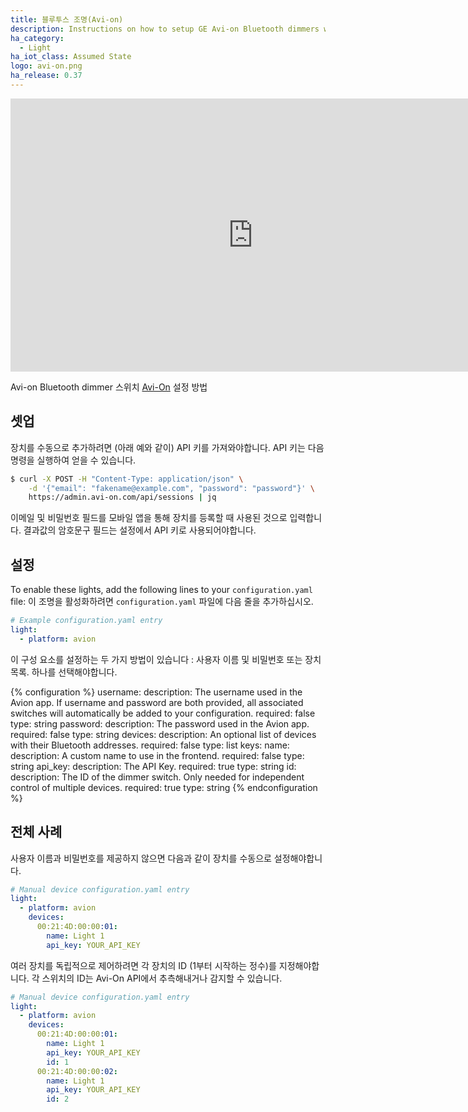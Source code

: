 ```yaml
---
title: 블루투스 조명(Avi-on)
description: Instructions on how to setup GE Avi-on Bluetooth dimmers within Home Assistant.
ha_category:
  - Light
ha_iot_class: Assumed State
logo: avi-on.png
ha_release: 0.37
---
```


<div class='videoWrapper'>
<iframe width="776" height="437" src="https://www.youtube.com/embed/5eJ4ZBeRrT8" frameborder="0" allow="accelerometer; autoplay; encrypted-media; gyroscope; picture-in-picture" allowfullscreen></iframe>
</div>

Avi-on Bluetooth dimmer 스위치 [Avi-On](https://avi-on.com/) 설정 방법

## 셋업

장치를 수동으로 추가하려면 (아래 예와 같이) API 키를 가져와야합니다. API 키는 다음 명령을 실행하여 얻을 수 있습니다.

```bash
$ curl -X POST -H "Content-Type: application/json" \
    -d '{"email": "fakename@example.com", "password": "password"}' \
    https://admin.avi-on.com/api/sessions | jq
```

이메일 및 비밀번호 필드를 모바일 앱을 통해 장치를 등록할 때 사용된 것으로 입력합니다. 결과값의 암호문구 필드는 설정에서 API 키로 사용되어야합니다.

## 설정

To enable these lights, add the following lines to your `configuration.yaml` file:
이 조명을 활성화하려면 `configuration.yaml` 파일에 다음 줄을 추가하십시오.

```yaml
# Example configuration.yaml entry
light:
  - platform: avion
```

이 구성 요소를 설정하는 두 가지 방법이 있습니다 : 사용자 이름 및 비밀번호 또는 장치 목록. 하나를 선택해야합니다.

{% configuration %}
username:
  description: The username used in the Avion app. If username and password are both provided, all associated switches will automatically be added to your configuration.
  required: false
  type: string
password:
  description: The password used in the Avion app.
  required: false
  type: string
devices:
  description: An optional list of devices with their Bluetooth addresses.
  required: false
  type: list
  keys:
    name:
      description: A custom name to use in the frontend.
      required: false
      type: string
    api_key:
      description: The API Key.
      required: true
      type: string
    id:
      description: The ID of the dimmer switch. Only needed for independent control of multiple devices.
      required: true
      type: string
{% endconfiguration %}

## 전체 사례

사용자 이름과 비밀번호를 제공하지 않으면 다음과 같이 장치를 수동으로 설정해야합니다.

```yaml
# Manual device configuration.yaml entry
light:
  - platform: avion
    devices:
      00:21:4D:00:00:01:
        name: Light 1
        api_key: YOUR_API_KEY
```

여러 장치를 독립적으로 제어하려면 각 장치의 ID (1부터 시작하는 정수)를 지정해야합니다. 각 스위치의 ID는 Avi-On API에서 추측해내거나 감지할 수 있습니다.

```yaml
# Manual device configuration.yaml entry
light:
  - platform: avion
    devices:
      00:21:4D:00:00:01:
        name: Light 1
        api_key: YOUR_API_KEY
        id: 1
      00:21:4D:00:00:02:
        name: Light 1
        api_key: YOUR_API_KEY
        id: 2
```
